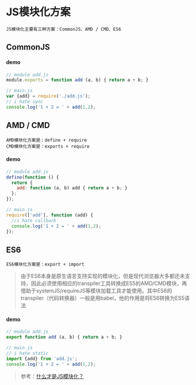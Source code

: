 # JS模块化方案

	JS模块化主要有三种方案：CommonJS、AMD / CMD、ES6

## CommonJS

#### demo

``` js
// module add.js
module.exports = function add (a, b) { return a + b; }

// main.js
var {add} = require('./add.js');
// i hate sync
console.log('1 + 2 = ' + add(1,2);
```


## AMD / CMD

	AMD模块化方案是：define + require
	CMD模块化方案是：exports + require

#### demo

``` js
// module add.js  
define(function () {
  return {
    add: function (a, b) add { return a + b; }
  };
});

// main.js
require(['add'], function (add) {
  //i hate callback
  console.log('1 + 2 = ' + add(1,2);
});
```


## ES6

	ES6模块化方案是：export + import

> 由于ES6本身是原生语言支持实现的模块化，但是现代浏览器大多都还未支持，因此必须使用相应的transpiler工具转换成ES5的AMD/CMD模块，再借助于systemJS/requireJS等模块加载工具才能使用。其中ES6的transpiler（代码转换器）一般是用babel，他的作用是将ES6转换为ES5语法

#### demo

``` js
// module add.js
export function add (a, b) { return a + b; }

// main.js
// i hate static
import {add} from 'add.js';
console.log('1 + 2 = ' + add(1,2);
```


> 参考：[什么才是JS模块化？](https://www.zhihu.com/question/39825164/answer/163458275)
